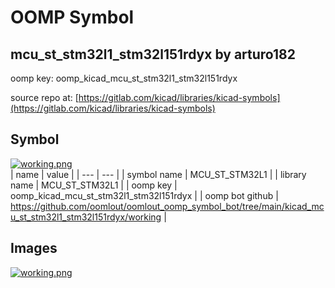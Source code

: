 # OOMP Symbol  
## mcu_st_stm32l1_stm32l151rdyx  by arturo182  
  
oomp key: oomp_kicad_mcu_st_stm32l1_stm32l151rdyx  
  
source repo at: [https://gitlab.com/kicad/libraries/kicad-symbols](https://gitlab.com/kicad/libraries/kicad-symbols)  
## Symbol  
  
[![working.png](working_600.png)](working.png)  
| name | value | 
| --- | --- | 
| symbol name | MCU_ST_STM32L1 | 
| library name | MCU_ST_STM32L1 | 
| oomp key | oomp_kicad_mcu_st_stm32l1_stm32l151rdyx | 
| oomp bot github | https://github.com/oomlout/oomlout_oomp_symbol_bot/tree/main/kicad_mcu_st_stm32l1_stm32l151rdyx/working | 
## Images  
  
[![working.png](working_140.png)](working.png)  
